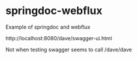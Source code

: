 # springdoc-webflux
Example of springdoc and webflux


http://localhost:8080/dave/swagger-ui.html

Not when testing swagger seems to call /dave/dave